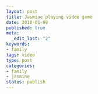 ```yaml
--- 
layout: post
title: Jasmine playing video game
date: 2010-01-09
published: true
meta: 
  _edit_last: "2"
keywords: 
- family
tags: video
type: post
categories: 
- family
- jasmine
status: publish
---
```

<div class="posterous_autopost"></div>
